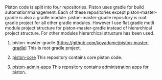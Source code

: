 Piston code is split into four repositories. Piston uses gradle for build automation/management. Each of these repositories except piston-master-gradle is also a gradle module. piston-master-gradle repository is root gradle project for all other gradle modules. However I use flat gradle mutli module project structure for piston-master-gradle instead of hierarchical project structure. For other modules hierarchical structure has been used.

1. piston-master-gradle (https://github.com/koyadume/piston-master-gradle)
   This is root gradle project.

2. [piston-core](https://github.com/koyadume/piston-core)
   This repository contains core piston code.

3. [piston-admin-apps](https://github.com/koyadume/piston-custom-apps)
   This repository contains administration apps for piston.